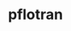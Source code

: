 ---
title: "pflotran"
layout: cache
categories: [package, develop]
meta: {"versions": ["4.0.1", "5.0.0"], "compilers": ["gcc@=11.1.0", "gcc@=11.4.0", "gcc@=9.4.0"], "oss": ["ubuntu20.04"], "platforms": ["linux"], "targets": ["aarch64", "neoverse_v1", "ppc64le", "x86_64_v3"], "stacks": ["e4s", "e4s-arm", "e4s-neoverse_v1", "e4s-power", "root"], "num_specs": 68, "num_specs_by_stack": {"root": 68, "e4s-arm": 5, "e4s-neoverse_v1": 18, "e4s-power": 22, "e4s": 23}}
spec_details: [{"hash": "fwnah22nig3iv4zyaeipthf7nd4odx2o", "compiler": "gcc@=11.4.0", "versions": ["4.0.1"], "os": "ubuntu20.04", "platform": "linux", "target": "aarch64", "variants": ["build_system=autotools", "~rxn"], "stacks": ["root", "e4s-arm"], "size": "-", "tarball": "https://binaries.spack.io/develop/build_cache/linux-ubuntu20.04-aarch64/gcc-11.4.0/pflotran-4.0.1/linux-ubuntu20.04-aarch64-gcc-11.4.0-pflotran-4.0.1-fwnah22nig3iv4zyaeipthf7nd4odx2o.spack"}, {"hash": "frcirhnsoc52lrxzzqnmway27lbq4sz3", "compiler": "gcc@=11.4.0", "versions": ["4.0.1"], "os": "ubuntu20.04", "platform": "linux", "target": "aarch64", "variants": ["build_system=autotools", "~rxn"], "stacks": ["root", "e4s-arm"], "size": "-", "tarball": "https://binaries.spack.io/develop/build_cache/linux-ubuntu20.04-aarch64/gcc-11.4.0/pflotran-4.0.1/linux-ubuntu20.04-aarch64-gcc-11.4.0-pflotran-4.0.1-frcirhnsoc52lrxzzqnmway27lbq4sz3.spack"}, {"hash": "xumqiquceotxomq4bcfarnoc5y3t5pfp", "compiler": "gcc@=11.4.0", "versions": ["4.0.1"], "os": "ubuntu20.04", "platform": "linux", "target": "aarch64", "variants": ["build_system=autotools", "~rxn"], "stacks": ["root", "e4s-arm"], "size": "-", "tarball": "https://binaries.spack.io/develop/build_cache/linux-ubuntu20.04-aarch64/gcc-11.4.0/pflotran-4.0.1/linux-ubuntu20.04-aarch64-gcc-11.4.0-pflotran-4.0.1-xumqiquceotxomq4bcfarnoc5y3t5pfp.spack"}, {"hash": "sbjbsok4iqil3ij5b5c2rv5jsjq3m523", "compiler": "gcc@=11.4.0", "versions": ["4.0.1"], "os": "ubuntu20.04", "platform": "linux", "target": "aarch64", "variants": ["build_system=autotools", "~rxn"], "stacks": ["root", "e4s-arm"], "size": "-", "tarball": "https://binaries.spack.io/develop/build_cache/linux-ubuntu20.04-aarch64/gcc-11.4.0/pflotran-4.0.1/linux-ubuntu20.04-aarch64-gcc-11.4.0-pflotran-4.0.1-sbjbsok4iqil3ij5b5c2rv5jsjq3m523.spack"}, {"hash": "4uiw5vbjihg7zrbb7obffob5xya5mg72", "compiler": "gcc@=11.4.0", "versions": ["4.0.1"], "os": "ubuntu20.04", "platform": "linux", "target": "aarch64", "variants": ["build_system=autotools", "~rxn"], "stacks": ["root", "e4s-arm"], "size": "-", "tarball": "https://binaries.spack.io/develop/build_cache/linux-ubuntu20.04-aarch64/gcc-11.4.0/pflotran-4.0.1/linux-ubuntu20.04-aarch64-gcc-11.4.0-pflotran-4.0.1-4uiw5vbjihg7zrbb7obffob5xya5mg72.spack"}, {"hash": "taxcadjqfhsj2f7lhm2lipuroqnte2sg", "compiler": "gcc@=11.4.0", "versions": ["5.0.0"], "os": "ubuntu20.04", "platform": "linux", "target": "neoverse_v1", "variants": ["build_system=autotools", "~rxn"], "stacks": ["root", "e4s-neoverse_v1"], "size": "-", "tarball": "https://binaries.spack.io/develop/build_cache/linux-ubuntu20.04-neoverse_v1/gcc-11.4.0/pflotran-5.0.0/linux-ubuntu20.04-neoverse_v1-gcc-11.4.0-pflotran-5.0.0-taxcadjqfhsj2f7lhm2lipuroqnte2sg.spack"}, {"hash": "rhsldc2awm7afrxhr4il27tnam7nz24r", "compiler": "gcc@=11.4.0", "versions": ["5.0.0"], "os": "ubuntu20.04", "platform": "linux", "target": "neoverse_v1", "variants": ["build_system=autotools", "~rxn"], "stacks": ["root", "e4s-neoverse_v1"], "size": "-", "tarball": "https://binaries.spack.io/develop/build_cache/linux-ubuntu20.04-neoverse_v1/gcc-11.4.0/pflotran-5.0.0/linux-ubuntu20.04-neoverse_v1-gcc-11.4.0-pflotran-5.0.0-rhsldc2awm7afrxhr4il27tnam7nz24r.spack"}, {"hash": "jefu3yz665dfcttfvofeqqf77pcmninv", "compiler": "gcc@=11.4.0", "versions": ["5.0.0"], "os": "ubuntu20.04", "platform": "linux", "target": "neoverse_v1", "variants": ["build_system=autotools", "~rxn"], "stacks": ["root", "e4s-neoverse_v1"], "size": "-", "tarball": "https://binaries.spack.io/develop/build_cache/linux-ubuntu20.04-neoverse_v1/gcc-11.4.0/pflotran-5.0.0/linux-ubuntu20.04-neoverse_v1-gcc-11.4.0-pflotran-5.0.0-jefu3yz665dfcttfvofeqqf77pcmninv.spack"}, {"hash": "6tkrfwbme6pn7ocqwyiyb6pjis2hlvex", "compiler": "gcc@=11.4.0", "versions": ["4.0.1"], "os": "ubuntu20.04", "platform": "linux", "target": "neoverse_v1", "variants": ["build_system=autotools", "~rxn"], "stacks": ["root", "e4s-neoverse_v1"], "size": "-", "tarball": "https://binaries.spack.io/develop/build_cache/linux-ubuntu20.04-neoverse_v1/gcc-11.4.0/pflotran-4.0.1/linux-ubuntu20.04-neoverse_v1-gcc-11.4.0-pflotran-4.0.1-6tkrfwbme6pn7ocqwyiyb6pjis2hlvex.spack"}, {"hash": "heaodvefhiwohmosi4gm3ltovslknnux", "compiler": "gcc@=11.4.0", "versions": ["5.0.0"], "os": "ubuntu20.04", "platform": "linux", "target": "neoverse_v1", "variants": ["build_system=autotools", "~rxn"], "stacks": ["root", "e4s-neoverse_v1"], "size": "-", "tarball": "https://binaries.spack.io/develop/build_cache/linux-ubuntu20.04-neoverse_v1/gcc-11.4.0/pflotran-5.0.0/linux-ubuntu20.04-neoverse_v1-gcc-11.4.0-pflotran-5.0.0-heaodvefhiwohmosi4gm3ltovslknnux.spack"}, {"hash": "5ti7q4x74gx5aia4v2gtyd4unqhogomg", "compiler": "gcc@=11.4.0", "versions": ["4.0.1"], "os": "ubuntu20.04", "platform": "linux", "target": "neoverse_v1", "variants": ["build_system=autotools", "~rxn"], "stacks": ["root", "e4s-neoverse_v1"], "size": "-", "tarball": "https://binaries.spack.io/develop/build_cache/linux-ubuntu20.04-neoverse_v1/gcc-11.4.0/pflotran-4.0.1/linux-ubuntu20.04-neoverse_v1-gcc-11.4.0-pflotran-4.0.1-5ti7q4x74gx5aia4v2gtyd4unqhogomg.spack"}, {"hash": "lutt5jyxfutdzod2f2ivnvzjwltc4sgc", "compiler": "gcc@=11.4.0", "versions": ["4.0.1"], "os": "ubuntu20.04", "platform": "linux", "target": "neoverse_v1", "variants": ["build_system=autotools", "~rxn"], "stacks": ["root", "e4s-neoverse_v1"], "size": "-", "tarball": "https://binaries.spack.io/develop/build_cache/linux-ubuntu20.04-neoverse_v1/gcc-11.4.0/pflotran-4.0.1/linux-ubuntu20.04-neoverse_v1-gcc-11.4.0-pflotran-4.0.1-lutt5jyxfutdzod2f2ivnvzjwltc4sgc.spack"}, {"hash": "ma5klxio67xyjjcyl7wfmfceuycxaixn", "compiler": "gcc@=11.4.0", "versions": ["4.0.1"], "os": "ubuntu20.04", "platform": "linux", "target": "neoverse_v1", "variants": ["build_system=autotools", "~rxn"], "stacks": ["root", "e4s-neoverse_v1"], "size": "-", "tarball": "https://binaries.spack.io/develop/build_cache/linux-ubuntu20.04-neoverse_v1/gcc-11.4.0/pflotran-4.0.1/linux-ubuntu20.04-neoverse_v1-gcc-11.4.0-pflotran-4.0.1-ma5klxio67xyjjcyl7wfmfceuycxaixn.spack"}, {"hash": "utejnrcwpkqpb6j4rui6kzookja4u43j", "compiler": "gcc@=11.4.0", "versions": ["5.0.0"], "os": "ubuntu20.04", "platform": "linux", "target": "neoverse_v1", "variants": ["build_system=autotools", "~rxn"], "stacks": ["root", "e4s-neoverse_v1"], "size": "-", "tarball": "https://binaries.spack.io/develop/build_cache/linux-ubuntu20.04-neoverse_v1/gcc-11.4.0/pflotran-5.0.0/linux-ubuntu20.04-neoverse_v1-gcc-11.4.0-pflotran-5.0.0-utejnrcwpkqpb6j4rui6kzookja4u43j.spack"}, {"hash": "akx7pzjn2kgrzftdaryd5h4n36si6ilq", "compiler": "gcc@=11.4.0", "versions": ["4.0.1"], "os": "ubuntu20.04", "platform": "linux", "target": "neoverse_v1", "variants": ["build_system=autotools", "~rxn"], "stacks": ["root", "e4s-neoverse_v1"], "size": "-", "tarball": "https://binaries.spack.io/develop/build_cache/linux-ubuntu20.04-neoverse_v1/gcc-11.4.0/pflotran-4.0.1/linux-ubuntu20.04-neoverse_v1-gcc-11.4.0-pflotran-4.0.1-akx7pzjn2kgrzftdaryd5h4n36si6ilq.spack"}, {"hash": "4zikelfl2jzvxv2mpm55yk5cwalkkhu2", "compiler": "gcc@=11.4.0", "versions": ["4.0.1"], "os": "ubuntu20.04", "platform": "linux", "target": "neoverse_v1", "variants": ["build_system=autotools", "~rxn"], "stacks": ["root", "e4s-neoverse_v1"], "size": "-", "tarball": "https://binaries.spack.io/develop/build_cache/linux-ubuntu20.04-neoverse_v1/gcc-11.4.0/pflotran-4.0.1/linux-ubuntu20.04-neoverse_v1-gcc-11.4.0-pflotran-4.0.1-4zikelfl2jzvxv2mpm55yk5cwalkkhu2.spack"}, {"hash": "ikslz6mj6xek7bjjn4syz3xlthq47vme", "compiler": "gcc@=11.4.0", "versions": ["4.0.1"], "os": "ubuntu20.04", "platform": "linux", "target": "neoverse_v1", "variants": ["build_system=autotools", "~rxn"], "stacks": ["root", "e4s-neoverse_v1"], "size": "-", "tarball": "https://binaries.spack.io/develop/build_cache/linux-ubuntu20.04-neoverse_v1/gcc-11.4.0/pflotran-4.0.1/linux-ubuntu20.04-neoverse_v1-gcc-11.4.0-pflotran-4.0.1-ikslz6mj6xek7bjjn4syz3xlthq47vme.spack"}, {"hash": "hdk3bghiopzknazsqavkz4wjunga4pst", "compiler": "gcc@=11.4.0", "versions": ["5.0.0"], "os": "ubuntu20.04", "platform": "linux", "target": "neoverse_v1", "variants": ["build_system=autotools", "~rxn"], "stacks": ["root", "e4s-neoverse_v1"], "size": "-", "tarball": "https://binaries.spack.io/develop/build_cache/linux-ubuntu20.04-neoverse_v1/gcc-11.4.0/pflotran-5.0.0/linux-ubuntu20.04-neoverse_v1-gcc-11.4.0-pflotran-5.0.0-hdk3bghiopzknazsqavkz4wjunga4pst.spack"}, {"hash": "h3mu6cmrcqqtxcwrtb7cv6ynudzmpqhp", "compiler": "gcc@=11.4.0", "versions": ["5.0.0"], "os": "ubuntu20.04", "platform": "linux", "target": "neoverse_v1", "variants": ["build_system=autotools", "~rxn"], "stacks": ["root", "e4s-neoverse_v1"], "size": "-", "tarball": "https://binaries.spack.io/develop/build_cache/linux-ubuntu20.04-neoverse_v1/gcc-11.4.0/pflotran-5.0.0/linux-ubuntu20.04-neoverse_v1-gcc-11.4.0-pflotran-5.0.0-h3mu6cmrcqqtxcwrtb7cv6ynudzmpqhp.spack"}, {"hash": "tjkeyixkvgwlwlatemwzxzrtyfvd35dt", "compiler": "gcc@=11.4.0", "versions": ["5.0.0"], "os": "ubuntu20.04", "platform": "linux", "target": "neoverse_v1", "variants": ["build_system=autotools", "~rxn"], "stacks": ["root", "e4s-neoverse_v1"], "size": "-", "tarball": "https://binaries.spack.io/develop/build_cache/linux-ubuntu20.04-neoverse_v1/gcc-11.4.0/pflotran-5.0.0/linux-ubuntu20.04-neoverse_v1-gcc-11.4.0-pflotran-5.0.0-tjkeyixkvgwlwlatemwzxzrtyfvd35dt.spack"}, {"hash": "zodgzkyy2bceyzvqf4mbnjdng6payyfy", "compiler": "gcc@=11.4.0", "versions": ["5.0.0"], "os": "ubuntu20.04", "platform": "linux", "target": "neoverse_v1", "variants": ["build_system=autotools", "~rxn"], "stacks": ["root", "e4s-neoverse_v1"], "size": "-", "tarball": "https://binaries.spack.io/develop/build_cache/linux-ubuntu20.04-neoverse_v1/gcc-11.4.0/pflotran-5.0.0/linux-ubuntu20.04-neoverse_v1-gcc-11.4.0-pflotran-5.0.0-zodgzkyy2bceyzvqf4mbnjdng6payyfy.spack"}, {"hash": "vd5giul7mzz5zgbn2cs4ktyi32o7l54b", "compiler": "gcc@=11.4.0", "versions": ["5.0.0"], "os": "ubuntu20.04", "platform": "linux", "target": "neoverse_v1", "variants": ["build_system=autotools", "~rxn"], "stacks": ["root", "e4s-neoverse_v1"], "size": "-", "tarball": "https://binaries.spack.io/develop/build_cache/linux-ubuntu20.04-neoverse_v1/gcc-11.4.0/pflotran-5.0.0/linux-ubuntu20.04-neoverse_v1-gcc-11.4.0-pflotran-5.0.0-vd5giul7mzz5zgbn2cs4ktyi32o7l54b.spack"}, {"hash": "rro2db4usewtoptdyb7twcuayaiqd6fi", "compiler": "gcc@=11.4.0", "versions": ["5.0.0"], "os": "ubuntu20.04", "platform": "linux", "target": "neoverse_v1", "variants": ["build_system=autotools", "~rxn"], "stacks": ["root", "e4s-neoverse_v1"], "size": "-", "tarball": "https://binaries.spack.io/develop/build_cache/linux-ubuntu20.04-neoverse_v1/gcc-11.4.0/pflotran-5.0.0/linux-ubuntu20.04-neoverse_v1-gcc-11.4.0-pflotran-5.0.0-rro2db4usewtoptdyb7twcuayaiqd6fi.spack"}, {"hash": "mffuo6gamjp4yz3gz5nt7kppsfn7ytxd", "compiler": "gcc@=11.1.0", "versions": ["4.0.1"], "os": "ubuntu20.04", "platform": "linux", "target": "ppc64le", "variants": ["build_system=autotools", "~rxn"], "stacks": ["root", "e4s-power"], "size": "-", "tarball": "https://binaries.spack.io/develop/build_cache/linux-ubuntu20.04-ppc64le/gcc-11.1.0/pflotran-4.0.1/linux-ubuntu20.04-ppc64le-gcc-11.1.0-pflotran-4.0.1-mffuo6gamjp4yz3gz5nt7kppsfn7ytxd.spack"}, {"hash": "yulpssaxtnaqzinmuwfomwecjtcwahge", "compiler": "gcc@=11.1.0", "versions": ["4.0.1"], "os": "ubuntu20.04", "platform": "linux", "target": "ppc64le", "variants": ["build_system=autotools", "~rxn"], "stacks": ["root", "e4s-power"], "size": "-", "tarball": "https://binaries.spack.io/develop/build_cache/linux-ubuntu20.04-ppc64le/gcc-11.1.0/pflotran-4.0.1/linux-ubuntu20.04-ppc64le-gcc-11.1.0-pflotran-4.0.1-yulpssaxtnaqzinmuwfomwecjtcwahge.spack"}, {"hash": "fssgzkozwlafffrf2h5we4kipjljtazs", "compiler": "gcc@=9.4.0", "versions": ["4.0.1"], "os": "ubuntu20.04", "platform": "linux", "target": "ppc64le", "variants": ["build_system=autotools", "~rxn"], "stacks": ["root", "e4s-power"], "size": "-", "tarball": "https://binaries.spack.io/develop/build_cache/linux-ubuntu20.04-ppc64le/gcc-9.4.0/pflotran-4.0.1/linux-ubuntu20.04-ppc64le-gcc-9.4.0-pflotran-4.0.1-fssgzkozwlafffrf2h5we4kipjljtazs.spack"}, {"hash": "4zybhmkcr727fissiae7xgbovhgekeph", "compiler": "gcc@=9.4.0", "versions": ["4.0.1"], "os": "ubuntu20.04", "platform": "linux", "target": "ppc64le", "variants": ["build_system=autotools", "~rxn"], "stacks": ["root", "e4s-power"], "size": "-", "tarball": "https://binaries.spack.io/develop/build_cache/linux-ubuntu20.04-ppc64le/gcc-9.4.0/pflotran-4.0.1/linux-ubuntu20.04-ppc64le-gcc-9.4.0-pflotran-4.0.1-4zybhmkcr727fissiae7xgbovhgekeph.spack"}, {"hash": "7cqdrlv34hwplm7gwnht2aumqwqghgmg", "compiler": "gcc@=9.4.0", "versions": ["4.0.1"], "os": "ubuntu20.04", "platform": "linux", "target": "ppc64le", "variants": ["build_system=autotools", "~rxn"], "stacks": ["root", "e4s-power"], "size": "-", "tarball": "https://binaries.spack.io/develop/build_cache/linux-ubuntu20.04-ppc64le/gcc-9.4.0/pflotran-4.0.1/linux-ubuntu20.04-ppc64le-gcc-9.4.0-pflotran-4.0.1-7cqdrlv34hwplm7gwnht2aumqwqghgmg.spack"}, {"hash": "yd6egldkwbl3mur4ogjyxnvwrbo4n5pb", "compiler": "gcc@=9.4.0", "versions": ["4.0.1"], "os": "ubuntu20.04", "platform": "linux", "target": "ppc64le", "variants": ["build_system=autotools", "~rxn"], "stacks": ["root", "e4s-power"], "size": "-", "tarball": "https://binaries.spack.io/develop/build_cache/linux-ubuntu20.04-ppc64le/gcc-9.4.0/pflotran-4.0.1/linux-ubuntu20.04-ppc64le-gcc-9.4.0-pflotran-4.0.1-yd6egldkwbl3mur4ogjyxnvwrbo4n5pb.spack"}, {"hash": "hloaionkuvk3cvhuvhrdsnhofwfsqemn", "compiler": "gcc@=9.4.0", "versions": ["4.0.1"], "os": "ubuntu20.04", "platform": "linux", "target": "ppc64le", "variants": ["build_system=autotools", "~rxn"], "stacks": ["root", "e4s-power"], "size": "-", "tarball": "https://binaries.spack.io/develop/build_cache/linux-ubuntu20.04-ppc64le/gcc-9.4.0/pflotran-4.0.1/linux-ubuntu20.04-ppc64le-gcc-9.4.0-pflotran-4.0.1-hloaionkuvk3cvhuvhrdsnhofwfsqemn.spack"}, {"hash": "4ksi47gtrtfhlu5dyexbbckjp45oppez", "compiler": "gcc@=9.4.0", "versions": ["4.0.1"], "os": "ubuntu20.04", "platform": "linux", "target": "ppc64le", "variants": ["build_system=autotools", "~rxn"], "stacks": ["root", "e4s-power"], "size": "-", "tarball": "https://binaries.spack.io/develop/build_cache/linux-ubuntu20.04-ppc64le/gcc-9.4.0/pflotran-4.0.1/linux-ubuntu20.04-ppc64le-gcc-9.4.0-pflotran-4.0.1-4ksi47gtrtfhlu5dyexbbckjp45oppez.spack"}, {"hash": "bwn5g3tuphdzwqn6cw32sshagl6shhht", "compiler": "gcc@=9.4.0", "versions": ["5.0.0"], "os": "ubuntu20.04", "platform": "linux", "target": "ppc64le", "variants": ["build_system=autotools", "~rxn"], "stacks": ["root", "e4s-power"], "size": "-", "tarball": "https://binaries.spack.io/develop/build_cache/linux-ubuntu20.04-ppc64le/gcc-9.4.0/pflotran-5.0.0/linux-ubuntu20.04-ppc64le-gcc-9.4.0-pflotran-5.0.0-bwn5g3tuphdzwqn6cw32sshagl6shhht.spack"}, {"hash": "46spicszmh2b4iilfus3veo2sylunslb", "compiler": "gcc@=9.4.0", "versions": ["4.0.1"], "os": "ubuntu20.04", "platform": "linux", "target": "ppc64le", "variants": ["build_system=autotools", "~rxn"], "stacks": ["root", "e4s-power"], "size": "-", "tarball": "https://binaries.spack.io/develop/build_cache/linux-ubuntu20.04-ppc64le/gcc-9.4.0/pflotran-4.0.1/linux-ubuntu20.04-ppc64le-gcc-9.4.0-pflotran-4.0.1-46spicszmh2b4iilfus3veo2sylunslb.spack"}, {"hash": "xzdskrutfudgcum3u37s23ehgbgf6ikr", "compiler": "gcc@=9.4.0", "versions": ["4.0.1"], "os": "ubuntu20.04", "platform": "linux", "target": "ppc64le", "variants": ["build_system=autotools", "~rxn"], "stacks": ["root", "e4s-power"], "size": "-", "tarball": "https://binaries.spack.io/develop/build_cache/linux-ubuntu20.04-ppc64le/gcc-9.4.0/pflotran-4.0.1/linux-ubuntu20.04-ppc64le-gcc-9.4.0-pflotran-4.0.1-xzdskrutfudgcum3u37s23ehgbgf6ikr.spack"}, {"hash": "q4f7363pumsvpcp6wtprhby42bkgrsaf", "compiler": "gcc@=9.4.0", "versions": ["4.0.1"], "os": "ubuntu20.04", "platform": "linux", "target": "ppc64le", "variants": ["build_system=autotools", "~rxn"], "stacks": ["root", "e4s-power"], "size": "-", "tarball": "https://binaries.spack.io/develop/build_cache/linux-ubuntu20.04-ppc64le/gcc-9.4.0/pflotran-4.0.1/linux-ubuntu20.04-ppc64le-gcc-9.4.0-pflotran-4.0.1-q4f7363pumsvpcp6wtprhby42bkgrsaf.spack"}, {"hash": "h5dfocozynf5bvx5fbezm55wsdqaxojf", "compiler": "gcc@=9.4.0", "versions": ["5.0.0"], "os": "ubuntu20.04", "platform": "linux", "target": "ppc64le", "variants": ["build_system=autotools", "~rxn"], "stacks": ["root", "e4s-power"], "size": "-", "tarball": "https://binaries.spack.io/develop/build_cache/linux-ubuntu20.04-ppc64le/gcc-9.4.0/pflotran-5.0.0/linux-ubuntu20.04-ppc64le-gcc-9.4.0-pflotran-5.0.0-h5dfocozynf5bvx5fbezm55wsdqaxojf.spack"}, {"hash": "b3eslofga3ibwxdpctjt3l54ldbqrp2k", "compiler": "gcc@=9.4.0", "versions": ["5.0.0"], "os": "ubuntu20.04", "platform": "linux", "target": "ppc64le", "variants": ["build_system=autotools", "~rxn"], "stacks": ["root", "e4s-power"], "size": "-", "tarball": "https://binaries.spack.io/develop/build_cache/linux-ubuntu20.04-ppc64le/gcc-9.4.0/pflotran-5.0.0/linux-ubuntu20.04-ppc64le-gcc-9.4.0-pflotran-5.0.0-b3eslofga3ibwxdpctjt3l54ldbqrp2k.spack"}, {"hash": "4bhyyyf3djwmtjwojfclxs7yzksqoofh", "compiler": "gcc@=9.4.0", "versions": ["5.0.0"], "os": "ubuntu20.04", "platform": "linux", "target": "ppc64le", "variants": ["build_system=autotools", "~rxn"], "stacks": ["root", "e4s-power"], "size": "-", "tarball": "https://binaries.spack.io/develop/build_cache/linux-ubuntu20.04-ppc64le/gcc-9.4.0/pflotran-5.0.0/linux-ubuntu20.04-ppc64le-gcc-9.4.0-pflotran-5.0.0-4bhyyyf3djwmtjwojfclxs7yzksqoofh.spack"}, {"hash": "cbjf6piuoa3nohoawre23z3t5i6vii6t", "compiler": "gcc@=9.4.0", "versions": ["5.0.0"], "os": "ubuntu20.04", "platform": "linux", "target": "ppc64le", "variants": ["build_system=autotools", "~rxn"], "stacks": ["root", "e4s-power"], "size": "-", "tarball": "https://binaries.spack.io/develop/build_cache/linux-ubuntu20.04-ppc64le/gcc-9.4.0/pflotran-5.0.0/linux-ubuntu20.04-ppc64le-gcc-9.4.0-pflotran-5.0.0-cbjf6piuoa3nohoawre23z3t5i6vii6t.spack"}, {"hash": "eddodev5xqhihinflbw252x5w5jafbvj", "compiler": "gcc@=9.4.0", "versions": ["5.0.0"], "os": "ubuntu20.04", "platform": "linux", "target": "ppc64le", "variants": ["build_system=autotools", "~rxn"], "stacks": ["root", "e4s-power"], "size": "-", "tarball": "https://binaries.spack.io/develop/build_cache/linux-ubuntu20.04-ppc64le/gcc-9.4.0/pflotran-5.0.0/linux-ubuntu20.04-ppc64le-gcc-9.4.0-pflotran-5.0.0-eddodev5xqhihinflbw252x5w5jafbvj.spack"}, {"hash": "swmds72smeih4quedgxxquuv65tommpv", "compiler": "gcc@=9.4.0", "versions": ["4.0.1"], "os": "ubuntu20.04", "platform": "linux", "target": "ppc64le", "variants": ["build_system=autotools", "~rxn"], "stacks": ["root", "e4s-power"], "size": "-", "tarball": "https://binaries.spack.io/develop/build_cache/linux-ubuntu20.04-ppc64le/gcc-9.4.0/pflotran-4.0.1/linux-ubuntu20.04-ppc64le-gcc-9.4.0-pflotran-4.0.1-swmds72smeih4quedgxxquuv65tommpv.spack"}, {"hash": "pi33ruloxofv5s7pfal4vmytlqcnjtkr", "compiler": "gcc@=9.4.0", "versions": ["5.0.0"], "os": "ubuntu20.04", "platform": "linux", "target": "ppc64le", "variants": ["build_system=autotools", "~rxn"], "stacks": ["root", "e4s-power"], "size": "-", "tarball": "https://binaries.spack.io/develop/build_cache/linux-ubuntu20.04-ppc64le/gcc-9.4.0/pflotran-5.0.0/linux-ubuntu20.04-ppc64le-gcc-9.4.0-pflotran-5.0.0-pi33ruloxofv5s7pfal4vmytlqcnjtkr.spack"}, {"hash": "ato7zkhp7d6hgsciv35zc42oloppmz5m", "compiler": "gcc@=9.4.0", "versions": ["5.0.0"], "os": "ubuntu20.04", "platform": "linux", "target": "ppc64le", "variants": ["build_system=autotools", "~rxn"], "stacks": ["root", "e4s-power"], "size": "-", "tarball": "https://binaries.spack.io/develop/build_cache/linux-ubuntu20.04-ppc64le/gcc-9.4.0/pflotran-5.0.0/linux-ubuntu20.04-ppc64le-gcc-9.4.0-pflotran-5.0.0-ato7zkhp7d6hgsciv35zc42oloppmz5m.spack"}, {"hash": "7vm7xg7egifjpf2aiazklth3wih4xs7o", "compiler": "gcc@=9.4.0", "versions": ["5.0.0"], "os": "ubuntu20.04", "platform": "linux", "target": "ppc64le", "variants": ["build_system=autotools", "~rxn"], "stacks": ["root", "e4s-power"], "size": "-", "tarball": "https://binaries.spack.io/develop/build_cache/linux-ubuntu20.04-ppc64le/gcc-9.4.0/pflotran-5.0.0/linux-ubuntu20.04-ppc64le-gcc-9.4.0-pflotran-5.0.0-7vm7xg7egifjpf2aiazklth3wih4xs7o.spack"}, {"hash": "3p2uszd4hlips5b3twfizgdi6olg2h4k", "compiler": "gcc@=9.4.0", "versions": ["5.0.0"], "os": "ubuntu20.04", "platform": "linux", "target": "ppc64le", "variants": ["build_system=autotools", "~rxn"], "stacks": ["root", "e4s-power"], "size": "-", "tarball": "https://binaries.spack.io/develop/build_cache/linux-ubuntu20.04-ppc64le/gcc-9.4.0/pflotran-5.0.0/linux-ubuntu20.04-ppc64le-gcc-9.4.0-pflotran-5.0.0-3p2uszd4hlips5b3twfizgdi6olg2h4k.spack"}, {"hash": "epabzn7v4xgbovxmqepb5y26qypiwcu2", "compiler": "gcc@=11.1.0", "versions": ["4.0.1"], "os": "ubuntu20.04", "platform": "linux", "target": "x86_64_v3", "variants": ["build_system=autotools", "~rxn"], "stacks": ["root", "e4s"], "size": "-", "tarball": "https://binaries.spack.io/develop/build_cache/linux-ubuntu20.04-x86_64_v3/gcc-11.1.0/pflotran-4.0.1/linux-ubuntu20.04-x86_64_v3-gcc-11.1.0-pflotran-4.0.1-epabzn7v4xgbovxmqepb5y26qypiwcu2.spack"}, {"hash": "2sjnh3r7nzrgzxvzzbec6idrfdctka4v", "compiler": "gcc@=11.1.0", "versions": ["4.0.1"], "os": "ubuntu20.04", "platform": "linux", "target": "x86_64_v3", "variants": ["build_system=autotools", "~rxn"], "stacks": ["root", "e4s"], "size": "-", "tarball": "https://binaries.spack.io/develop/build_cache/linux-ubuntu20.04-x86_64_v3/gcc-11.1.0/pflotran-4.0.1/linux-ubuntu20.04-x86_64_v3-gcc-11.1.0-pflotran-4.0.1-2sjnh3r7nzrgzxvzzbec6idrfdctka4v.spack"}, {"hash": "53c3zgxum5zmucxrbicx5yg2l3enwuwe", "compiler": "gcc@=11.4.0", "versions": ["4.0.1"], "os": "ubuntu20.04", "platform": "linux", "target": "x86_64_v3", "variants": ["build_system=autotools", "~rxn"], "stacks": ["root", "e4s"], "size": "-", "tarball": "https://binaries.spack.io/develop/build_cache/linux-ubuntu20.04-x86_64_v3/gcc-11.4.0/pflotran-4.0.1/linux-ubuntu20.04-x86_64_v3-gcc-11.4.0-pflotran-4.0.1-53c3zgxum5zmucxrbicx5yg2l3enwuwe.spack"}, {"hash": "uafnbszuk6dkckglce5mhyhou37p2vgv", "compiler": "gcc@=11.4.0", "versions": ["4.0.1"], "os": "ubuntu20.04", "platform": "linux", "target": "x86_64_v3", "variants": ["build_system=autotools", "~rxn"], "stacks": ["root", "e4s"], "size": "-", "tarball": "https://binaries.spack.io/develop/build_cache/linux-ubuntu20.04-x86_64_v3/gcc-11.4.0/pflotran-4.0.1/linux-ubuntu20.04-x86_64_v3-gcc-11.4.0-pflotran-4.0.1-uafnbszuk6dkckglce5mhyhou37p2vgv.spack"}, {"hash": "fxmxgp6o7eibegl7u6eejwdmpdtzerxp", "compiler": "gcc@=11.4.0", "versions": ["5.0.0"], "os": "ubuntu20.04", "platform": "linux", "target": "x86_64_v3", "variants": ["build_system=autotools", "~rxn"], "stacks": ["root", "e4s"], "size": "-", "tarball": "https://binaries.spack.io/develop/build_cache/linux-ubuntu20.04-x86_64_v3/gcc-11.4.0/pflotran-5.0.0/linux-ubuntu20.04-x86_64_v3-gcc-11.4.0-pflotran-5.0.0-fxmxgp6o7eibegl7u6eejwdmpdtzerxp.spack"}, {"hash": "hq2uahldy3xptuoprjmdcco6j7nq5tit", "compiler": "gcc@=11.4.0", "versions": ["4.0.1"], "os": "ubuntu20.04", "platform": "linux", "target": "x86_64_v3", "variants": ["build_system=autotools", "~rxn"], "stacks": ["root", "e4s"], "size": "-", "tarball": "https://binaries.spack.io/develop/build_cache/linux-ubuntu20.04-x86_64_v3/gcc-11.4.0/pflotran-4.0.1/linux-ubuntu20.04-x86_64_v3-gcc-11.4.0-pflotran-4.0.1-hq2uahldy3xptuoprjmdcco6j7nq5tit.spack"}, {"hash": "3ltenfaldtrsagih2rxg2jtae5y4lnij", "compiler": "gcc@=11.4.0", "versions": ["5.0.0"], "os": "ubuntu20.04", "platform": "linux", "target": "x86_64_v3", "variants": ["build_system=autotools", "~rxn"], "stacks": ["root", "e4s"], "size": "-", "tarball": "https://binaries.spack.io/develop/build_cache/linux-ubuntu20.04-x86_64_v3/gcc-11.4.0/pflotran-5.0.0/linux-ubuntu20.04-x86_64_v3-gcc-11.4.0-pflotran-5.0.0-3ltenfaldtrsagih2rxg2jtae5y4lnij.spack"}, {"hash": "fl7szqzf3wpfrurlkvgbpv6koqzpy35m", "compiler": "gcc@=11.4.0", "versions": ["5.0.0"], "os": "ubuntu20.04", "platform": "linux", "target": "x86_64_v3", "variants": ["build_system=autotools", "~rxn"], "stacks": ["root", "e4s"], "size": "-", "tarball": "https://binaries.spack.io/develop/build_cache/linux-ubuntu20.04-x86_64_v3/gcc-11.4.0/pflotran-5.0.0/linux-ubuntu20.04-x86_64_v3-gcc-11.4.0-pflotran-5.0.0-fl7szqzf3wpfrurlkvgbpv6koqzpy35m.spack"}, {"hash": "3lnvp5qf7m2izylrghfahxjbzngpfxoo", "compiler": "gcc@=11.4.0", "versions": ["4.0.1"], "os": "ubuntu20.04", "platform": "linux", "target": "x86_64_v3", "variants": ["build_system=autotools", "~rxn"], "stacks": ["root", "e4s"], "size": "-", "tarball": "https://binaries.spack.io/develop/build_cache/linux-ubuntu20.04-x86_64_v3/gcc-11.4.0/pflotran-4.0.1/linux-ubuntu20.04-x86_64_v3-gcc-11.4.0-pflotran-4.0.1-3lnvp5qf7m2izylrghfahxjbzngpfxoo.spack"}, {"hash": "wcoixgiaxepjff3fwcjo2c6ogodrpiaa", "compiler": "gcc@=11.4.0", "versions": ["4.0.1"], "os": "ubuntu20.04", "platform": "linux", "target": "x86_64_v3", "variants": ["build_system=autotools", "~rxn"], "stacks": ["root", "e4s"], "size": "-", "tarball": "https://binaries.spack.io/develop/build_cache/linux-ubuntu20.04-x86_64_v3/gcc-11.4.0/pflotran-4.0.1/linux-ubuntu20.04-x86_64_v3-gcc-11.4.0-pflotran-4.0.1-wcoixgiaxepjff3fwcjo2c6ogodrpiaa.spack"}, {"hash": "3j7jpewp57qhq6few3g3y245lbjzmlyf", "compiler": "gcc@=11.4.0", "versions": ["4.0.1"], "os": "ubuntu20.04", "platform": "linux", "target": "x86_64_v3", "variants": ["build_system=autotools", "~rxn"], "stacks": ["root", "e4s"], "size": "-", "tarball": "https://binaries.spack.io/develop/build_cache/linux-ubuntu20.04-x86_64_v3/gcc-11.4.0/pflotran-4.0.1/linux-ubuntu20.04-x86_64_v3-gcc-11.4.0-pflotran-4.0.1-3j7jpewp57qhq6few3g3y245lbjzmlyf.spack"}, {"hash": "uk5yj6mkujidlpj5nvmwhzcetmuuf7la", "compiler": "gcc@=11.4.0", "versions": ["4.0.1"], "os": "ubuntu20.04", "platform": "linux", "target": "x86_64_v3", "variants": ["build_system=autotools", "~rxn"], "stacks": ["root", "e4s"], "size": "-", "tarball": "https://binaries.spack.io/develop/build_cache/linux-ubuntu20.04-x86_64_v3/gcc-11.4.0/pflotran-4.0.1/linux-ubuntu20.04-x86_64_v3-gcc-11.4.0-pflotran-4.0.1-uk5yj6mkujidlpj5nvmwhzcetmuuf7la.spack"}, {"hash": "3bcr7odgx5knaohuct5omfzcqazzovju", "compiler": "gcc@=11.4.0", "versions": ["4.0.1"], "os": "ubuntu20.04", "platform": "linux", "target": "x86_64_v3", "variants": ["build_system=autotools", "~rxn"], "stacks": ["root", "e4s"], "size": "-", "tarball": "https://binaries.spack.io/develop/build_cache/linux-ubuntu20.04-x86_64_v3/gcc-11.4.0/pflotran-4.0.1/linux-ubuntu20.04-x86_64_v3-gcc-11.4.0-pflotran-4.0.1-3bcr7odgx5knaohuct5omfzcqazzovju.spack"}, {"hash": "6ehduz5ivsnir6epda7q43evedkkgk4z", "compiler": "gcc@=11.4.0", "versions": ["4.0.1"], "os": "ubuntu20.04", "platform": "linux", "target": "x86_64_v3", "variants": ["build_system=autotools", "~rxn"], "stacks": ["root", "e4s"], "size": "-", "tarball": "https://binaries.spack.io/develop/build_cache/linux-ubuntu20.04-x86_64_v3/gcc-11.4.0/pflotran-4.0.1/linux-ubuntu20.04-x86_64_v3-gcc-11.4.0-pflotran-4.0.1-6ehduz5ivsnir6epda7q43evedkkgk4z.spack"}, {"hash": "5ek3gkapefok7gdbdocz5z3rkw25hlrc", "compiler": "gcc@=11.4.0", "versions": ["5.0.0"], "os": "ubuntu20.04", "platform": "linux", "target": "x86_64_v3", "variants": ["build_system=autotools", "~rxn"], "stacks": ["root", "e4s"], "size": "-", "tarball": "https://binaries.spack.io/develop/build_cache/linux-ubuntu20.04-x86_64_v3/gcc-11.4.0/pflotran-5.0.0/linux-ubuntu20.04-x86_64_v3-gcc-11.4.0-pflotran-5.0.0-5ek3gkapefok7gdbdocz5z3rkw25hlrc.spack"}, {"hash": "w5xslyvhsmobff36ztmwj3iq3czbfoqv", "compiler": "gcc@=11.4.0", "versions": ["4.0.1"], "os": "ubuntu20.04", "platform": "linux", "target": "x86_64_v3", "variants": ["build_system=autotools", "~rxn"], "stacks": ["root", "e4s"], "size": "-", "tarball": "https://binaries.spack.io/develop/build_cache/linux-ubuntu20.04-x86_64_v3/gcc-11.4.0/pflotran-4.0.1/linux-ubuntu20.04-x86_64_v3-gcc-11.4.0-pflotran-4.0.1-w5xslyvhsmobff36ztmwj3iq3czbfoqv.spack"}, {"hash": "p757h5kjhnc5h5vpdxmkz77eovrryflz", "compiler": "gcc@=11.4.0", "versions": ["4.0.1"], "os": "ubuntu20.04", "platform": "linux", "target": "x86_64_v3", "variants": ["build_system=autotools", "~rxn"], "stacks": ["root", "e4s"], "size": "-", "tarball": "https://binaries.spack.io/develop/build_cache/linux-ubuntu20.04-x86_64_v3/gcc-11.4.0/pflotran-4.0.1/linux-ubuntu20.04-x86_64_v3-gcc-11.4.0-pflotran-4.0.1-p757h5kjhnc5h5vpdxmkz77eovrryflz.spack"}, {"hash": "rzjbipt7k64m3kwhil5egvu3bzpno6n3", "compiler": "gcc@=11.4.0", "versions": ["5.0.0"], "os": "ubuntu20.04", "platform": "linux", "target": "x86_64_v3", "variants": ["build_system=autotools", "~rxn"], "stacks": ["root", "e4s"], "size": "-", "tarball": "https://binaries.spack.io/develop/build_cache/linux-ubuntu20.04-x86_64_v3/gcc-11.4.0/pflotran-5.0.0/linux-ubuntu20.04-x86_64_v3-gcc-11.4.0-pflotran-5.0.0-rzjbipt7k64m3kwhil5egvu3bzpno6n3.spack"}, {"hash": "e5lfgl3wihhf5xb4pm6ejrooar2ximuq", "compiler": "gcc@=11.4.0", "versions": ["5.0.0"], "os": "ubuntu20.04", "platform": "linux", "target": "x86_64_v3", "variants": ["build_system=autotools", "~rxn"], "stacks": ["root", "e4s"], "size": "-", "tarball": "https://binaries.spack.io/develop/build_cache/linux-ubuntu20.04-x86_64_v3/gcc-11.4.0/pflotran-5.0.0/linux-ubuntu20.04-x86_64_v3-gcc-11.4.0-pflotran-5.0.0-e5lfgl3wihhf5xb4pm6ejrooar2ximuq.spack"}, {"hash": "ilvsbigmeazdskftknr6kxbvlv3ims4g", "compiler": "gcc@=11.4.0", "versions": ["5.0.0"], "os": "ubuntu20.04", "platform": "linux", "target": "x86_64_v3", "variants": ["build_system=autotools", "~rxn"], "stacks": ["root", "e4s"], "size": "-", "tarball": "https://binaries.spack.io/develop/build_cache/linux-ubuntu20.04-x86_64_v3/gcc-11.4.0/pflotran-5.0.0/linux-ubuntu20.04-x86_64_v3-gcc-11.4.0-pflotran-5.0.0-ilvsbigmeazdskftknr6kxbvlv3ims4g.spack"}, {"hash": "2oapchfdghaae37paab3gvd2jybxndy5", "compiler": "gcc@=11.4.0", "versions": ["5.0.0"], "os": "ubuntu20.04", "platform": "linux", "target": "x86_64_v3", "variants": ["build_system=autotools", "~rxn"], "stacks": ["root", "e4s"], "size": "-", "tarball": "https://binaries.spack.io/develop/build_cache/linux-ubuntu20.04-x86_64_v3/gcc-11.4.0/pflotran-5.0.0/linux-ubuntu20.04-x86_64_v3-gcc-11.4.0-pflotran-5.0.0-2oapchfdghaae37paab3gvd2jybxndy5.spack"}, {"hash": "6edx3vn43lo6wjnc2z4cxmaboeerzbhb", "compiler": "gcc@=11.4.0", "versions": ["5.0.0"], "os": "ubuntu20.04", "platform": "linux", "target": "x86_64_v3", "variants": ["build_system=autotools", "~rxn"], "stacks": ["root", "e4s"], "size": "-", "tarball": "https://binaries.spack.io/develop/build_cache/linux-ubuntu20.04-x86_64_v3/gcc-11.4.0/pflotran-5.0.0/linux-ubuntu20.04-x86_64_v3-gcc-11.4.0-pflotran-5.0.0-6edx3vn43lo6wjnc2z4cxmaboeerzbhb.spack"}, {"hash": "5y6kuf2mviqfi2psvziv523oy2vdqj35", "compiler": "gcc@=11.4.0", "versions": ["5.0.0"], "os": "ubuntu20.04", "platform": "linux", "target": "x86_64_v3", "variants": ["build_system=autotools", "~rxn"], "stacks": ["root", "e4s"], "size": "-", "tarball": "https://binaries.spack.io/develop/build_cache/linux-ubuntu20.04-x86_64_v3/gcc-11.4.0/pflotran-5.0.0/linux-ubuntu20.04-x86_64_v3-gcc-11.4.0-pflotran-5.0.0-5y6kuf2mviqfi2psvziv523oy2vdqj35.spack"}]
---